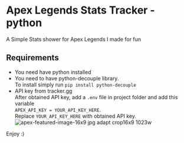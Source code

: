 # Apex Legends Stats Tracker - python

A Simple Stats shower for Apex Legends I made for fun

## Requirements
- You need have python installed
- You need to have python-decouple library. <br> To install simply run ```pip install python-decouple```
- API key from tracker.gg <br> After obtained API key, add a `.env` file in project folder and add this variable <br> ```APEX_API_KEY = YOUR_API_KEY_HERE```. <br> Replace `YOUR_API_KEY_HERE` with obtained API key.
![apex-featured-image-16x9 jpg adapt crop16x9 1023w](https://github.com/Kavishika-Kahandawala/apex_stats-python/assets/25774028/0d99542d-85d5-460a-8f9a-4cce4d6ef996)

Enjoy :)
